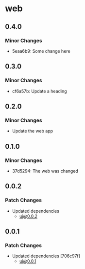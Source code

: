 # web

## 0.4.0

### Minor Changes

- 5eaa6b9: Some change here

## 0.3.0

### Minor Changes

- cf6a57b: Update a heading

## 0.2.0

### Minor Changes

- Update the web app

## 0.1.0

### Minor Changes

- 37d5294: The web was changed

## 0.0.2

### Patch Changes

- Updated dependencies
  - ui@0.0.2

## 0.0.1

### Patch Changes

- Updated dependencies [706c97f]
  - ui@0.0.1
